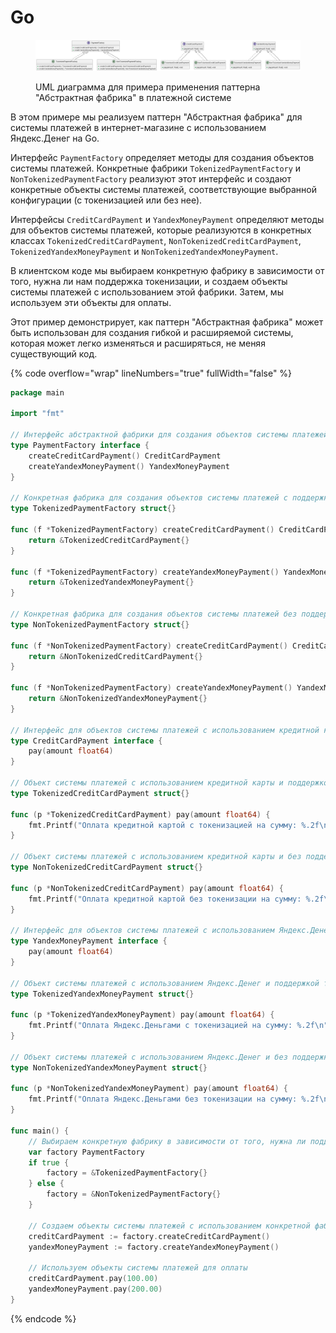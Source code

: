# Go

<figure><img src="../../../../../.gitbook/assets/image (1) (1) (1) (1) (1) (1) (1) (1) (1) (1) (1) (1) (1) (1) (1) (1) (1) (1) (1) (1) (1) (1) (1) (1) (1).png" alt=""><figcaption><p>UML диаграмма для примера применения паттерна "Абстрактная фабрика" в платежной системе</p></figcaption></figure>

В этом примере мы реализуем паттерн "Абстрактная фабрика" для системы платежей в интернет-магазине с использованием Яндекс.Денег на Go.

Интерфейс `PaymentFactory` определяет методы для создания объектов системы платежей. Конкретные фабрики `TokenizedPaymentFactory` и `NonTokenizedPaymentFactory` реализуют этот интерфейс и создают конкретные объекты системы платежей, соответствующие выбранной конфигурации (с токенизацией или без нее).

Интерфейсы `CreditCardPayment` и `YandexMoneyPayment` определяют методы для объектов системы платежей, которые реализуются в конкретных классах `TokenizedCreditCardPayment`, `NonTokenizedCreditCardPayment`, `TokenizedYandexMoneyPayment` и `NonTokenizedYandexMoneyPayment`.

В клиентском коде мы выбираем конкретную фабрику в зависимости от того, нужна ли нам поддержка токенизации, и создаем объекты системы платежей с использованием этой фабрики. Затем, мы используем эти объекты для оплаты.

Этот пример демонстрирует, как паттерн "Абстрактная фабрика" может быть использован для создания гибкой и расширяемой системы, которая может легко изменяться и расширяться, не меняя существующий код.

{% code overflow="wrap" lineNumbers="true" fullWidth="false" %}
```go
package main

import "fmt"

// Интерфейс абстрактной фабрики для создания объектов системы платежей
type PaymentFactory interface {
    createCreditCardPayment() CreditCardPayment
    createYandexMoneyPayment() YandexMoneyPayment
}

// Конкретная фабрика для создания объектов системы платежей с поддержкой токенизации
type TokenizedPaymentFactory struct{}

func (f *TokenizedPaymentFactory) createCreditCardPayment() CreditCardPayment {
    return &TokenizedCreditCardPayment{}
}

func (f *TokenizedPaymentFactory) createYandexMoneyPayment() YandexMoneyPayment {
    return &TokenizedYandexMoneyPayment{}
}

// Конкретная фабрика для создания объектов системы платежей без поддержки токенизации
type NonTokenizedPaymentFactory struct{}

func (f *NonTokenizedPaymentFactory) createCreditCardPayment() CreditCardPayment {
    return &NonTokenizedCreditCardPayment{}
}

func (f *NonTokenizedPaymentFactory) createYandexMoneyPayment() YandexMoneyPayment {
    return &NonTokenizedYandexMoneyPayment{}
}

// Интерфейс для объектов системы платежей с использованием кредитной карты
type CreditCardPayment interface {
    pay(amount float64)
}

// Объект системы платежей с использованием кредитной карты и поддержкой токенизации
type TokenizedCreditCardPayment struct{}

func (p *TokenizedCreditCardPayment) pay(amount float64) {
    fmt.Printf("Оплата кредитной картой с токенизацией на сумму: %.2f\n", amount)
}

// Объект системы платежей с использованием кредитной карты и без поддержки токенизации
type NonTokenizedCreditCardPayment struct{}

func (p *NonTokenizedCreditCardPayment) pay(amount float64) {
    fmt.Printf("Оплата кредитной картой без токенизации на сумму: %.2f\n", amount)
}

// Интерфейс для объектов системы платежей с использованием Яндекс.Денег
type YandexMoneyPayment interface {
    pay(amount float64)
}

// Объект системы платежей с использованием Яндекс.Денег и поддержкой токенизации
type TokenizedYandexMoneyPayment struct{}

func (p *TokenizedYandexMoneyPayment) pay(amount float64) {
    fmt.Printf("Оплата Яндекс.Деньгами с токенизацией на сумму: %.2f\n", amount)
}

// Объект системы платежей с использованием Яндекс.Денег и без поддержки токенизации
type NonTokenizedYandexMoneyPayment struct{}

func (p *NonTokenizedYandexMoneyPayment) pay(amount float64) {
    fmt.Printf("Оплата Яндекс.Деньгами без токенизации на сумму: %.2f\n", amount)
}

func main() {
    // Выбираем конкретную фабрику в зависимости от того, нужна ли поддержка токенизации
    var factory PaymentFactory
    if true {
        factory = &TokenizedPaymentFactory{}
    } else {
        factory = &NonTokenizedPaymentFactory{}
    }

    // Создаем объекты системы платежей с использованием конкретной фабрики
    creditCardPayment := factory.createCreditCardPayment()
    yandexMoneyPayment := factory.createYandexMoneyPayment()

    // Используем объекты системы платежей для оплаты
    creditCardPayment.pay(100.00)
    yandexMoneyPayment.pay(200.00)
}

```
{% endcode %}
